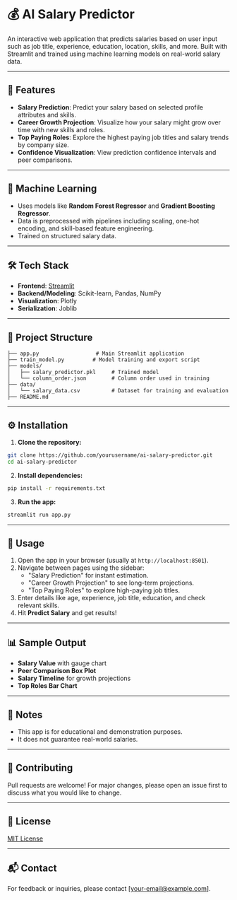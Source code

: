 # 💰 AI Salary Predictor

An interactive web application that predicts salaries based on user input such as job title, experience, education, location, skills, and more. Built with Streamlit and trained using machine learning models on real-world salary data.

---

## 🚀 Features

- **Salary Prediction**: Predict your salary based on selected profile attributes and skills.
- **Career Growth Projection**: Visualize how your salary might grow over time with new skills and roles.
- **Top Paying Roles**: Explore the highest paying job titles and salary trends by company size.
- **Confidence Visualization**: View prediction confidence intervals and peer comparisons.

---

## 🧠 Machine Learning

- Uses models like **Random Forest Regressor** and **Gradient Boosting Regressor**.
- Data is preprocessed with pipelines including scaling, one-hot encoding, and skill-based feature engineering.
- Trained on structured salary data.

---

## 🛠️ Tech Stack

- **Frontend**: [Streamlit](https://streamlit.io/)
- **Backend/Modeling**: Scikit-learn, Pandas, NumPy
- **Visualization**: Plotly
- **Serialization**: Joblib

---

## 📁 Project Structure

```
├── app.py                  # Main Streamlit application
├── train_model.py         # Model training and export script
├── models/
│   ├── salary_predictor.pkl     # Trained model
│   └── column_order.json        # Column order used in training
├── data/
│   └── salary_data.csv          # Dataset for training and evaluation
├── README.md
```

---

## ⚙️ Installation

1. **Clone the repository:**
```bash
git clone https://github.com/yourusername/ai-salary-predictor.git
cd ai-salary-predictor
```

2. **Install dependencies:**
```bash
pip install -r requirements.txt
```

3. **Run the app:**
```bash
streamlit run app.py
```

---

## 📝 Usage

1. Open the app in your browser (usually at `http://localhost:8501`).
2. Navigate between pages using the sidebar:
   - "Salary Prediction" for instant estimation.
   - "Career Growth Projection" to see long-term projections.
   - "Top Paying Roles" to explore high-paying job titles.
3. Enter details like age, experience, job title, education, and check relevant skills.
4. Hit **Predict Salary** and get results!

---

## 📊 Sample Output

- **Salary Value** with gauge chart
- **Peer Comparison Box Plot**
- **Salary Timeline** for growth projections
- **Top Roles Bar Chart**

---

## 📌 Notes

- This app is for educational and demonstration purposes.
- It does not guarantee real-world salaries.

---

## 🤝 Contributing

Pull requests are welcome! For major changes, please open an issue first to discuss what you would like to change.

---

## 📄 License

[MIT License](LICENSE)

---

## 📬 Contact

For feedback or inquiries, please contact [your-email@example.com].
